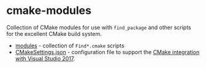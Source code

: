 # cmake-modules

Collection of CMake modules for use with `find_package` and other scripts for the excellent CMake build system.

* [modules](tree/master/modules) - collection of `Find*.cmake` scripts
* [CMakeSettings.json](blob.master/CMakeSettings.json) - configuration file to support the [CMake integration with Visual Studio 2017](https://go.microsoft.com//fwlink//?linkid=834763).
